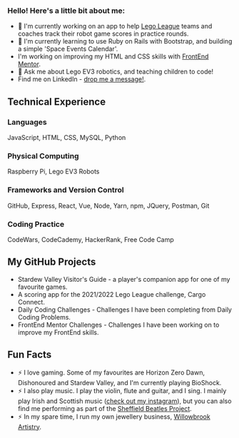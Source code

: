 ### Hello!  Here's a little bit about me:

- 🔭 I'm currently working on an app to help [Lego League](https://education.theiet.org/first-lego-league-programmes/) teams and coaches track their robot game scores in practice rounds.
- 🌱 I'm currently learning to use Ruby on Rails with Bootstrap, and building a simple 'Space Events Calendar'.
- I'm working on improving my HTML and CSS skills with [FrontEnd Mentor](https://www.frontendmentor.io/).
- 💬 Ask me about Lego EV3 robotics, and teaching children to code!  
- Find me on LinkedIn - [drop me a message!](https://www.linkedin.com/in/katherine-hurdley-77468978/).


## Technical Experience
### Languages
JavaScript, HTML, CSS, MySQL, Python

### Physical Computing
Raspberry Pi, Lego EV3 Robots

### Frameworks and Version Control
GitHub, Express, React, Vue, Node, Yarn, npm, JQuery, Postman, Git

### Coding Practice
CodeWars, CodeCademy, HackerRank, Free Code Camp

## My GitHub Projects
- Stardew Valley Visitor's Guide - a player's companion app for one of my favourite games.
- A scoring app for the 2021/2022 Lego League challenge, Cargo Connect.
- Daily Coding Challenges - Challenges I have been completing from Daily Coding Problems.
- FrontEnd Mentor Challenges - Challenges I have been working on to improve my FrontEnd skills.  

## Fun Facts
- ⚡ I love gaming.  Some of my favourites are Horizon Zero Dawn, Dishonoured and Stardew Valley, and I'm currently playing BioShock.
- ⚡ I also play music.  I play the violin, flute and guitar, and I sing.  I mainly play Irish and Scottish music ([check out my instagram](http://www.instagram.com/kathurdleymusic)), but you can also find me performing as part of the [Sheffield Beatles Project](https://thesheffieldbeatlesproject.podbean.com/).
- ⚡ In my spare time, I run my own jewellery business, [Willowbrook Artistry](http://www.willowbrookartistry.co.uk).
